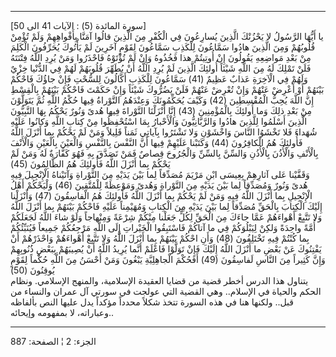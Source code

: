 ------------------------------------------------------------------------

\[سورة المائدة (5) : الآيات 41 الى 50\]  
يا أَيُّهَا الرَّسُولُ لا يَحْزُنْكَ الَّذِينَ يُسارِعُونَ فِي الْكُفْرِ مِنَ الَّذِينَ قالُوا آمَنَّا
بِأَفْواهِهِمْ وَلَمْ تُؤْمِنْ قُلُوبُهُمْ وَمِنَ الَّذِينَ هادُوا سَمَّاعُونَ لِلْكَذِبِ سَمَّاعُونَ لِقَوْمٍ آخَرِينَ
لَمْ يَأْتُوكَ يُحَرِّفُونَ الْكَلِمَ مِنْ بَعْدِ مَواضِعِهِ يَقُولُونَ إِنْ أُوتِيتُمْ هذا فَخُذُوهُ وَإِنْ لَمْ
تُؤْتَوْهُ فَاحْذَرُوا وَمَنْ يُرِدِ اللَّهُ فِتْنَتَهُ فَلَنْ تَمْلِكَ لَهُ مِنَ اللَّهِ شَيْئاً أُولئِكَ الَّذِينَ لَمْ
يُرِدِ اللَّهُ أَنْ يُطَهِّرَ قُلُوبَهُمْ لَهُمْ فِي الدُّنْيا خِزْيٌ وَلَهُمْ فِي الْآخِرَةِ عَذابٌ عَظِيمٌ (41)
سَمَّاعُونَ لِلْكَذِبِ أَكَّالُونَ لِلسُّحْتِ فَإِنْ جاؤُكَ فَاحْكُمْ بَيْنَهُمْ أَوْ أَعْرِضْ عَنْهُمْ وَإِنْ تُعْرِضْ
عَنْهُمْ فَلَنْ يَضُرُّوكَ شَيْئاً وَإِنْ حَكَمْتَ فَاحْكُمْ بَيْنَهُمْ بِالْقِسْطِ إِنَّ اللَّهَ يُحِبُّ الْمُقْسِطِينَ
(42) وَكَيْفَ يُحَكِّمُونَكَ وَعِنْدَهُمُ التَّوْراةُ فِيها حُكْمُ اللَّهِ ثُمَّ يَتَوَلَّوْنَ مِنْ بَعْدِ ذلِكَ وَما
أُولئِكَ بِالْمُؤْمِنِينَ (43) إِنَّا أَنْزَلْنَا التَّوْراةَ فِيها هُدىً وَنُورٌ يَحْكُمُ بِهَا النَّبِيُّونَ
الَّذِينَ أَسْلَمُوا لِلَّذِينَ هادُوا وَالرَّبَّانِيُّونَ وَالْأَحْبارُ بِمَا اسْتُحْفِظُوا مِنْ كِتابِ اللَّهِ
وَكانُوا عَلَيْهِ شُهَداءَ فَلا تَخْشَوُا النَّاسَ وَاخْشَوْنِ وَلا تَشْتَرُوا بِآياتِي ثَمَناً قَلِيلاً
وَمَنْ لَمْ يَحْكُمْ بِما أَنْزَلَ اللَّهُ فَأُولئِكَ هُمُ الْكافِرُونَ (44) وَكَتَبْنا عَلَيْهِمْ فِيها أَنَّ
النَّفْسَ بِالنَّفْسِ وَالْعَيْنَ بِالْعَيْنِ وَالْأَنْفَ بِالْأَنْفِ وَالْأُذُنَ بِالْأُذُنِ وَالسِّنَّ بِالسِّنِّ
وَالْجُرُوحَ قِصاصٌ فَمَنْ تَصَدَّقَ بِهِ فَهُوَ كَفَّارَةٌ لَهُ وَمَنْ لَمْ يَحْكُمْ بِما أَنْزَلَ اللَّهُ فَأُولئِكَ
هُمُ الظَّالِمُونَ (45)  
وَقَفَّيْنا عَلى آثارِهِمْ بِعِيسَى ابْنِ مَرْيَمَ مُصَدِّقاً لِما بَيْنَ يَدَيْهِ مِنَ التَّوْراةِ وَآتَيْناهُ
الْإِنْجِيلَ فِيهِ هُدىً وَنُورٌ وَمُصَدِّقاً لِما بَيْنَ يَدَيْهِ مِنَ التَّوْراةِ وَهُدىً وَمَوْعِظَةً لِلْمُتَّقِينَ
(46) وَلْيَحْكُمْ أَهْلُ الْإِنْجِيلِ بِما أَنْزَلَ اللَّهُ فِيهِ وَمَنْ لَمْ يَحْكُمْ بِما أَنْزَلَ اللَّهُ
فَأُولئِكَ هُمُ الْفاسِقُونَ (47) وَأَنْزَلْنا إِلَيْكَ الْكِتابَ بِالْحَقِّ مُصَدِّقاً لِما بَيْنَ يَدَيْهِ مِنَ
الْكِتابِ وَمُهَيْمِناً عَلَيْهِ فَاحْكُمْ بَيْنَهُمْ بِما أَنْزَلَ اللَّهُ وَلا تَتَّبِعْ أَهْواءَهُمْ عَمَّا جاءَكَ
مِنَ الْحَقِّ لِكُلٍّ جَعَلْنا مِنْكُمْ شِرْعَةً وَمِنْهاجاً وَلَوْ شاءَ اللَّهُ لَجَعَلَكُمْ أُمَّةً واحِدَةً وَلكِنْ
لِيَبْلُوَكُمْ فِي ما آتاكُمْ فَاسْتَبِقُوا الْخَيْراتِ إِلَى اللَّهِ مَرْجِعُكُمْ جَمِيعاً فَيُنَبِّئُكُمْ بِما
كُنْتُمْ فِيهِ تَخْتَلِفُونَ (48) وَأَنِ احْكُمْ بَيْنَهُمْ بِما أَنْزَلَ اللَّهُ وَلا تَتَّبِعْ أَهْواءَهُمْ
وَاحْذَرْهُمْ أَنْ يَفْتِنُوكَ عَنْ بَعْضِ ما أَنْزَلَ اللَّهُ إِلَيْكَ فَإِنْ تَوَلَّوْا فَاعْلَمْ أَنَّما يُرِيدُ
اللَّهُ أَنْ يُصِيبَهُمْ بِبَعْضِ ذُنُوبِهِمْ وَإِنَّ كَثِيراً مِنَ النَّاسِ لَفاسِقُونَ (49) أَفَحُكْمَ
الْجاهِلِيَّةِ يَبْغُونَ وَمَنْ أَحْسَنُ مِنَ اللَّهِ حُكْماً لِقَوْمٍ يُوقِنُونَ (50)  
يتناول هذا الدرس أخطر قضية من قضايا العقيدة الإسلامية، والمنهج الإسلامي.
ونظام الحكم والحياة في الإسلام.. وهي القضية التي عولجت في سورتي آل عمران
والنساء من قبل.. ولكنها هنا في هذه السورة تتخذ شكلاً محدداً مؤكداً يدل
عليها النص بألفاظه وعباراته، لا بمفهومه وإيحائه..

------------------------------------------------------------------------

الجزء: 2 ¦ الصفحة: 887

